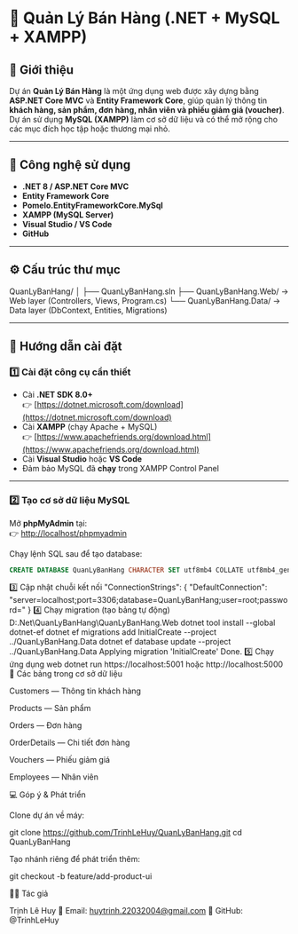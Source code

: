 # 🛒 Quản Lý Bán Hàng (.NET + MySQL + XAMPP)

## 📘 Giới thiệu

Dự án **Quản Lý Bán Hàng** là một ứng dụng web được xây dựng bằng **ASP.NET Core MVC** và **Entity Framework Core**, giúp quản lý thông tin **khách hàng, sản phẩm, đơn hàng, nhân viên và phiếu giảm giá (voucher)**.  
Dự án sử dụng **MySQL (XAMPP)** làm cơ sở dữ liệu và có thể mở rộng cho các mục đích học tập hoặc thương mại nhỏ.

---

## 🚀 Công nghệ sử dụng

- **.NET 8 / ASP.NET Core MVC**
- **Entity Framework Core**
- **Pomelo.EntityFrameworkCore.MySql**
- **XAMPP (MySQL Server)**
- **Visual Studio / VS Code**
- **GitHub**

---

## ⚙️ Cấu trúc thư mục
QuanLyBanHang/
│
├── QuanLyBanHang.sln
├── QuanLyBanHang.Web/ → Web layer (Controllers, Views, Program.cs)
└── QuanLyBanHang.Data/ → Data layer (DbContext, Entities, Migrations)

---

## 🧩 Hướng dẫn cài đặt

### 1️⃣ Cài đặt công cụ cần thiết
- Cài **.NET SDK 8.0+**  
  👉 [https://dotnet.microsoft.com/download](https://dotnet.microsoft.com/download)
- Cài **XAMPP** (chạy Apache + MySQL)  
  👉 [https://www.apachefriends.org/download.html](https://www.apachefriends.org/download.html)
- Cài **Visual Studio** hoặc **VS Code**
- Đảm bảo MySQL đã **chạy** trong XAMPP Control Panel

---

### 2️⃣ Tạo cơ sở dữ liệu MySQL

Mở **phpMyAdmin** tại:  
👉 [http://localhost/phpmyadmin](http://localhost/phpmyadmin)

Chạy lệnh SQL sau để tạo database:

```sql
CREATE DATABASE QuanLyBanHang CHARACTER SET utf8mb4 COLLATE utf8mb4_general_ci;
```
3️⃣ Cập nhật chuỗi kết nối
"ConnectionStrings": {
  "DefaultConnection": "server=localhost;port=3306;database=QuanLyBanHang;user=root;password="
}
4️⃣ Chạy migration (tạo bảng tự động)
D:\.Net\QuanLyBanHang\QuanLyBanHang.Web
dotnet tool install --global dotnet-ef
dotnet ef migrations add InitialCreate --project ../QuanLyBanHang.Data
dotnet ef database update --project ../QuanLyBanHang.Data
Applying migration 'InitialCreate'
Done.
5️⃣ Chạy ứng dụng web
dotnet run
https://localhost:5001
hoặc
http://localhost:5000
🧱 Các bảng trong cơ sở dữ liệu

Customers — Thông tin khách hàng

Products — Sản phẩm

Orders — Đơn hàng

OrderDetails — Chi tiết đơn hàng

Vouchers — Phiếu giảm giá

Employees — Nhân viên

💻 Góp ý & Phát triển

Clone dự án về máy:

git clone https://github.com/TrinhLeHuy/QuanLyBanHang.git
cd QuanLyBanHang


Tạo nhánh riêng để phát triển thêm:

git checkout -b feature/add-product-ui

👨‍💻 Tác giả

Trịnh Lê Huy
📧 Email: huytrinh.22032004@gmail.com
📂 GitHub: @TrinhLeHuy

